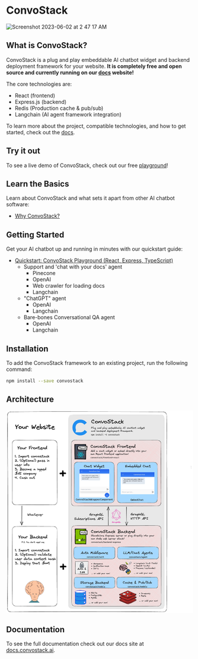 # ConvoStack

<img width="1439" alt="Screenshot 2023-06-02 at 2 47 17 AM" src="https://github.com/ConvoStack/convostack/assets/8688852/40fdbf63-4f53-4143-8628-39c934eaaed4">

## What is ConvoStack?

ConvoStack is a plug and play embeddable AI chatbot widget and backend deployment framework for your website. **It is
completely free and open source and currently running on our [docs](https://docs.convostack.ai/) website!**

The core technologies are:

* React (frontend)
* Express.js (backend)
* Redis (Production cache & pub/sub)
* Langchain (AI agent framework integration)

To learn more about the project, compatible technologies, and how to get started, check out
the [docs](https://docs.convostack.ai/).

## Try it out

To see a live demo of ConvoStack, check out our free [playground](https://playground.convostack.ai)!

## Learn the Basics

Learn about ConvoStack and what sets it apart from other AI chatbot software:

- [Why ConvoStack?](https://docs.convostack.ai/the-basics)

## Getting Started

Get your AI chatbot up and running in minutes with our quickstart guide:

- [Quickstart: ConvoStack Playground (React, Express, TypeScript)](https://docs.convostack.ai/getting-started/quickstart-react-express-playground)
    - Support and 'chat with your docs' agent
        - Pinecone
        - OpenAI
        - Web crawler for loading docs
        - Langchain
    - "ChatGPT" agent
        - OpenAI
        - Langchain
    - Bare-bones Conversational QA agent
        - OpenAI
        - Langchain

## Installation

To add the ConvoStack framework to an existing project, run the following command:

```bash
npm install --save convostack
```

## Architecture

![](docs/static/img/convostack-explainer-v1.png)

## Documentation

To see the full documentation check out our docs site at [docs.convostack.ai](https://docs.convostack.ai).
